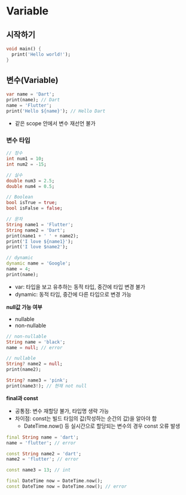 # Variable

## 시작하기
```dart
void main() {
  print('Hello world!');
}
```

## 변수(Variable)
```dart
var name = 'Dart';
print(name); // Dart
name = 'Flutter';
print('Hello ${name}'); // Hello Dart
```
- 같은 scope 안에서 변수 재선언 불가

### 변수 타입
```dart
// 정수
int num1 = 10;
int num2 = -15;

// 실수
double num3 = 2.5;
double num4 = 0.5;

// Boolean
bool isTrue = true;
bool isFalse = false;

// 문자
String name1 = 'Flutter';
String name2 = 'Dart';
print(name1 + ' ' + name2);
print('I love ${name1}');
print('I love $name2');

// dynamic
dynamic name = 'Google';
name = 4;
print(name);
```
- var: 타입을 보고 유추하는 동적 타입, 중간에 타입 변경 불가
- dynamic: 동적 타입, 중간에 다른 타입으로 변경 가능

**null값 가능 여부**
- nullable
- non-nullable
```dart
// non-nullable
String name = 'black';
name = null; // error

// nullable
String? name2 = null;
print(name2);

String? name3 = 'pink';
print(name3!); // 현재 not null
```

**final과 const**
- 공통점: 변수 재할당 불가, 타입명 생략 가능
- 차이점: const는 빌드 타임의 값(작성하는 순간의 값)을 알아야 함
  - DateTime.now() 등 실시간으로 할당되는 변수의 경우 const 오류 발생
```dart
final String name = 'dart';
name = 'flutter'; // error

const String name2 = 'dart';
name2 = 'flutter'; // error

const name3 = 13; // int

final DateTime now = DateTime.now();
const DateTime now = DateTime.now(); // error
```